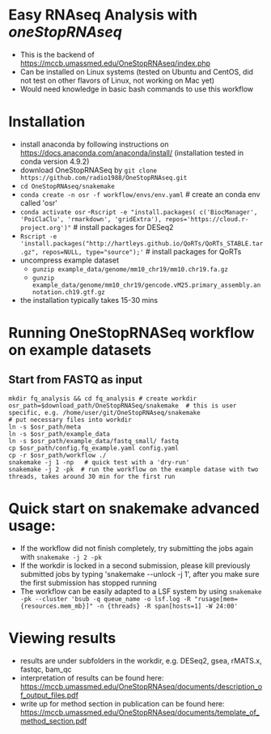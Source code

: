 # Easy RNAseq Analysis with *oneStopRNAseq*
- This is the backend of https://mccb.umassmed.edu/OneStopRNAseq/index.php
- Can be installed on Linux systems (tested on Ubuntu and CentOS, did not test on other flavors of Linux, not working on Mac yet)
- Would need knowledge in basic bash commands to use this workflow

# Installation
- install anaconda by following instructions on https://docs.anaconda.com/anaconda/install/  (installation tested in conda version 4.9.2)
- download OneStopRNASeq by `git clone https://github.com/radio1988/OneStopRNAseq.git`
- `cd OneStopRNAseq/snakemake`
- `conda create -n osr -f workflow/envs/env.yaml`  # create an conda env called 'osr'
- `conda activate osr`
-`Rscript -e "install.packages( c('BiocManager', 'PoiClaClu', 'rmarkdown', 'gridExtra'), repos='https://cloud.r-project.org')"`  # install packages for DESeq2
- `Rscript -e 'install.packages("http://hartleys.github.io/QoRTs/QoRTs_STABLE.tar.gz", repos=NULL, type="source");'` # install packages for QoRTs
- uncompress example dataset
    - `gunzip example_data/genome/mm10_chr19/mm10.chr19.fa.gz` 
    - `gunzip example_data/genome/mm10_chr19/gencode.vM25.primary_assembly.annotation.ch19.gtf.gz`
- the installation typically takes 15-30 mins

# Running OneStopRNASeq workflow on example datasets
## Start from FASTQ as input
```
mkdir fq_analysis && cd fq_analysis # create workdir
osr_path=$download_path/OneStopRNASeq/snakemake  # this is user specific, e.g. /home/user/git/OneStopRNAseq/snakemake
# put necessary files into workdir
ln -s $osr_path/meta
ln -s $osr_path/example_data
ln -s $osr_path/example_data/fastq_small/ fastq
cp $osr_path/config.fq_example.yaml config.yaml
cp -r $osr_path/workflow ./
snakemake -j 1 -np   # quick test with a 'dry-run'
snakemake -j 2 -pk  # run the workflow on the example datase with two threads, takes around 30 min for the first run
```

# Quick start on snakemake advanced usage:
- If the workflow did not finish completely, try submitting the jobs again with `snakemake -j 2 -pk`
- If the workdir is locked in a second submission, please kill previously submitted jobs by typing 'snakemake --unlock -j 1', after you make sure the first submission has stopped running
- The workflow can be easily adapted to a LSF system by using `snakemake -pk --cluster 'bsub -q queue_name -o lsf.log -R "rusage[mem={resources.mem_mb}]" -n {threads} -R span[hosts=1] -W 24:00'` 

# Viewing results
- results are under subfolders in the workdir, e.g. DESeq2, gsea, rMATS.x, fastqc, bam_qc
- interpretation of results can be found here: https://mccb.umassmed.edu/OneStopRNAseq/documents/description_of_output_files.pdf 
- write up for method section in publication can be found here: https://mccb.umassmed.edu/OneStopRNAseq/documents/template_of_method_section.pdf 
